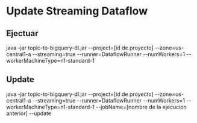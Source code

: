 # Update Streaming Dataflow

## Ejectuar
java -jar topic-to-bigquery-dl.jar --project=[id de proyecto] --zone=us-central1-a --streaming=true --runner=DataflowRunner --numWorkers=1 --workerMachineType=n1-standard-1

## Update
java -jar topic-to-bigquery-dl.jar --project=[id de proyecto] --zone=us-central1-a --streaming=true --runner=DataflowRunner --numWorkers=1 --workerMachineType=n1-standard-1 --jobName=[nombre de la ejecucion anterior] --update
